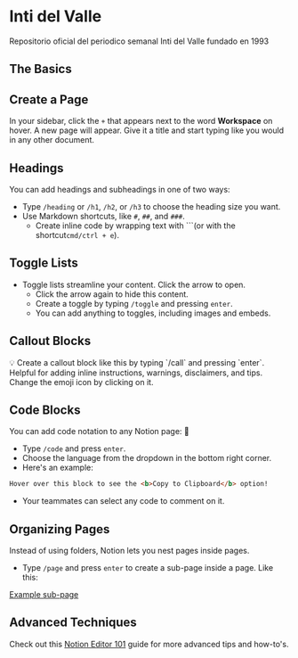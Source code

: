 # Inti del Valle

Repositorio oficial del periodico semanal Inti del Valle fundado en 1993

## The Basics

## Create a Page

In your sidebar, click the `+` that appears next to the word **Workspace** on hover. A new page will appear. Give it a title and start typing like you would in any other document.

## Headings

You can add headings and subheadings in one of two ways:

- Type `/heading` or `/h1`, `/h2`, or `/h3` to choose the heading size you want.
- Use Markdown shortcuts, like `#`, `##`, and `###`.
  - Create inline code by wrapping text with ```(or with the shortcut`cmd/ctrl + e`).

## Toggle Lists

- Toggle lists streamline your content. Click the arrow to open.
  - Click the arrow again to hide this content.
  - Create a toggle by typing `/toggle` and pressing `enter`.
  - You can add anything to toggles, including images and embeds.

## Callout Blocks

<aside>
💡 Create a callout block like this by typing `/call` and pressing `enter`.
Helpful for adding inline instructions, warnings, disclaimers, and tips.
Change the emoji icon by clicking on it.
</aside>

## Code Blocks

You can add code notation to any Notion page: 🥐

- Type `/code` and press `enter`.
- Choose the language from the dropdown in the bottom right corner.
- Here's an example:

```html
Hover over this block to see the <b>Copy to Clipboard</b> option!
```

- Your teammates can select any code to comment on it.

## Organizing Pages

Instead of using folders, Notion lets you nest pages inside pages.

- Type `/page` and press `enter` to create a sub-page inside a page. Like this:

[Example sub-page](https://www.notion.so/Example-sub-page-f43ee68198c54219b2a88bf469983a49)

## Advanced Techniques

Check out this [Notion Editor 101](https://www.notion.so/68c7c67047494fdb87d50185429df93e) guide for more advanced tips and how-to's.
